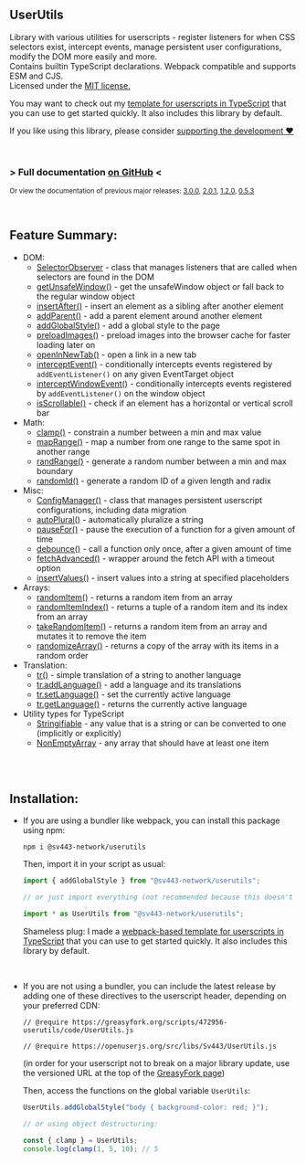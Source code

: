 ## UserUtils
Library with various utilities for userscripts - register listeners for when CSS selectors exist, intercept events, manage persistent user configurations, modify the DOM more easily and more.  
Contains builtin TypeScript declarations. Webpack compatible and supports ESM and CJS.  
Licensed under the [MIT license.](https://github.com/Sv443-Network/UserUtils/blob/main/LICENSE.txt)  
  
You may want to check out my [template for userscripts in TypeScript](https://github.com/Sv443/Userscript.ts) that you can use to get started quickly. It also includes this library by default.  
  
If you like using this library, please consider [supporting the development ❤️](https://github.com/sponsors/Sv443)

<br>

### > Full documentation [on GitHub](https://github.com/Sv443-Network/UserUtils#readme) <

<sub>

Or view the documentation of previous major releases: [3.0.0](https://github.com/Sv443-Network/UserUtils/blob/v3.0.0/README.md), [2.0.1](https://github.com/Sv443-Network/UserUtils/blob/v2.0.1/README.md), [1.2.0](https://github.com/Sv443-Network/UserUtils/blob/v1.2.0/README.md), [0.5.3](https://github.com/Sv443-Network/UserUtils/blob/v0.5.3/README.md)

</sub>

<br>

## Feature Summary:
- DOM:
    - [SelectorObserver](https://github.com/Sv443-Network/UserUtils#selectorobserver) - class that manages listeners that are called when selectors are found in the DOM
    - [getUnsafeWindow()](https://github.com/Sv443-Network/UserUtils#getunsafewindow) - get the unsafeWindow object or fall back to the regular window object
    - [insertAfter()](https://github.com/Sv443-Network/UserUtils#insertafter) - insert an element as a sibling after another element
    - [addParent()](https://github.com/Sv443-Network/UserUtils#addparent) - add a parent element around another element
    - [addGlobalStyle()](https://github.com/Sv443-Network/UserUtils#addglobalstyle) - add a global style to the page
    - [preloadImages()](https://github.com/Sv443-Network/UserUtils#preloadimages) - preload images into the browser cache for faster loading later on
    - [openInNewTab()](https://github.com/Sv443-Network/UserUtils#openinnewtab) - open a link in a new tab
    - [interceptEvent()](https://github.com/Sv443-Network/UserUtils#interceptevent) - conditionally intercepts events registered by `addEventListener()` on any given EventTarget object
    - [interceptWindowEvent()](https://github.com/Sv443-Network/UserUtils#interceptwindowevent) - conditionally intercepts events registered by `addEventListener()` on the window object
    - [isScrollable()](https://github.com/Sv443-Network/UserUtils#isscrollable) - check if an element has a horizontal or vertical scroll bar
- Math:
    - [clamp()](https://github.com/Sv443-Network/UserUtils#clamp) - constrain a number between a min and max value
    - [mapRange()](https://github.com/Sv443-Network/UserUtils#maprange) - map a number from one range to the same spot in another range
    - [randRange()](https://github.com/Sv443-Network/UserUtils#randrange) - generate a random number between a min and max boundary
    - [randomId()](https://github.com/Sv443-Network/UserUtils#randomid) - generate a random ID of a given length and radix
- Misc:
    - [ConfigManager()](https://github.com/Sv443-Network/UserUtils#configmanager) - class that manages persistent userscript configurations, including data migration
    - [autoPlural()](https://github.com/Sv443-Network/UserUtils#autoplural) - automatically pluralize a string
    - [pauseFor()](https://github.com/Sv443-Network/UserUtils#pausefor) - pause the execution of a function for a given amount of time
    - [debounce()](https://github.com/Sv443-Network/UserUtils#debounce) - call a function only once, after a given amount of time
    - [fetchAdvanced()](https://github.com/Sv443-Network/UserUtils#fetchadvanced) - wrapper around the fetch API with a timeout option
    - [insertValues()](https://github.com/Sv443-Network/UserUtils#insertvalues) - insert values into a string at specified placeholders
- Arrays:
    - [randomItem()](https://github.com/Sv443-Network/UserUtils#randomitem) - returns a random item from an array
    - [randomItemIndex()](https://github.com/Sv443-Network/UserUtils#randomitemindex) - returns a tuple of a random item and its index from an array
    - [takeRandomItem()](https://github.com/Sv443-Network/UserUtils#takerandomitem) - returns a random item from an array and mutates it to remove the item
    - [randomizeArray()](https://github.com/Sv443-Network/UserUtils#randomizearray) - returns a copy of the array with its items in a random order
- Translation:
    - [tr()](https://github.com/Sv443-Network/UserUtils#tr) - simple translation of a string to another language
    - [tr.addLanguage()](https://github.com/Sv443-Network/UserUtils#traddlanguage) - add a language and its translations
    - [tr.setLanguage()](https://github.com/Sv443-Network/UserUtils#trsetlanguage) - set the currently active language
    - [tr.getLanguage()](https://github.com/Sv443-Network/UserUtils#trgetlanguage) - returns the currently active language
- Utility types for TypeScript
    - [Stringifiable](https://github.com/Sv443-Network/UserUtils#stringifiable) - any value that is a string or can be converted to one (implicitly or explicitly)
    - [NonEmptyArray](https://github.com/Sv443-Network/UserUtils#nonemptyarray) - any array that should have at least one item

<br><br>

## Installation:
- If you are using a bundler like webpack, you can install this package using npm:
    ```
    npm i @sv443-network/userutils
    ```
    Then, import it in your script as usual:
    ```ts
    import { addGlobalStyle } from "@sv443-network/userutils";

    // or just import everything (not recommended because this doesn't allow for treeshaking):

    import * as UserUtils from "@sv443-network/userutils";
    ```
    Shameless plug: I made a [webpack-based template for userscripts in TypeScript](https://github.com/Sv443/Userscript.ts) that you can use to get started quickly. It also includes this library by default.


<br>

- If you are not using a bundler, you can include the latest release by adding one of these directives to the userscript header, depending on your preferred CDN:
    ```
    // @require https://greasyfork.org/scripts/472956-userutils/code/UserUtils.js
    ```
    ```
    // @require https://openuserjs.org/src/libs/Sv443/UserUtils.js
    ```
    (in order for your userscript not to break on a major library update, use the versioned URL at the top of the [GreasyFork page](https://greasyfork.org/scripts/472956-userutils))  
      
    Then, access the functions on the global variable `UserUtils`:
    ```ts
    UserUtils.addGlobalStyle("body { background-color: red; }");

    // or using object destructuring:

    const { clamp } = UserUtils;
    console.log(clamp(1, 5, 10); // 5
    ```
